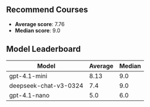 ## Recommend Courses

- **Average score**: 7.76
- **Median score**: 9.0

## Model Leaderboard

| Model                 | Average | Median |
| --------------------- | ------- | ------ |
| gpt-4.1-mini          | 8.13    | 9.0    |
| deepseek-chat-v3-0324 | 7.4     | 9.0    |
| gpt-4.1-nano          | 5.0     | 6.0    |
